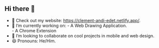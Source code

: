 ## Hi there 👋

<!--
**darthblanc/darthblanc** is a ✨ _special_ ✨ repository because its `README.md` (this file) appears on your GitHub profile.

Here are some ideas to get you started:

- 🔭 I’m currently working on ...
- 🌱 I’m currently learning ...
- 👯 I’m looking to collaborate on ...
- 🤔 I’m looking for help with ...
- 💬 Ask me about ...
- 📫 How to reach me: ...
- 😄 Pronouns: ...
- ⚡ Fun fact: ...
-->

- 🔭 Check out my website: https://clement-andi-edet.netlify.app/.
- 🌱 I’m currently working on:
      -  A Web Drawing Application.  
      -  A Chrome Extension  
- 👯 I’m looking to collaborate on cool projects in mobile and web design.
- 😄 Pronouns: He/Him.
